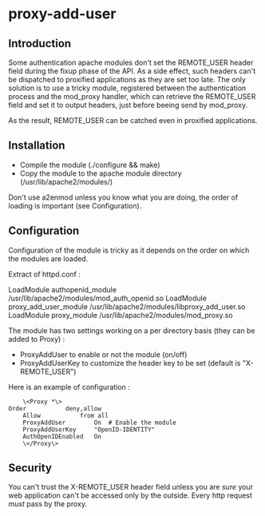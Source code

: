 proxy-add-user
===

## Introduction

Some authentication apache modules don't set the REMOTE_USER header field
during the fixup phase of the API. As a side effect, such headers can't be
dispatched to proxified applications as they are set too late. The only 
solution is to use a tricky module, registered between the authentication
process and the mod_proxy handler, which can retrieve the REMOTE_USER field
and set it to output headers, just before beeing send by mod_proxy.

As the result, REMOTE_USER can be catched even in proxified applications.

## Installation

  - Compile the module (./configure && make)
  - Copy the module to the apache module directory (/usr/lib/apache2/modules/)

Don't use a2enmod unless you know what you are doing, the order of loading 
is important (see Configuration).

## Configuration

Configuration of the module is tricky as it depends on the order on which
the modules are loaded. 

Extract of httpd.conf :

  LoadModule authopenid_module /usr/lib/apache2/modules/mod_auth_openid.so
  LoadModule proxy_add_user_module /usr/lib/apache2/modules/libproxy_add_user.so
  LoadModule proxy_module /usr/lib/apache2/modules/mod_proxy.so

The module has two settings working on a per directory basis (they can be
added to Proxy) :

  - ProxyAddUser to enable or not the module (on/off)
  - ProxyAddUserKey to customize the header key to be set (default is "X-REMOTE_USER")

Here is an example of configuration :

        \<Proxy *\>
	Order			deny,allow
        Allow			from all
        ProxyAddUser		On	# Enable the module
        ProxyAddUserKey		"OpenID-IDENTITY"
        AuthOpenIDEnabled	On
        \</Proxy\>

## Security

You can't trust the X-REMOTE_USER header field unless you are *sure* your web
application can't be accessed only by the outside. Every http request *must*
pass by the proxy.
